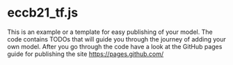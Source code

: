 # eccb21_tf.js
This is an example or a template for easy publishing of your model. 
The code contains TODOs that will guide you through the journey of adding your own model. After you go through the code have a look at the GitHub pages guide for publishing the site https://pages.github.com/
